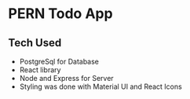 # PERN Todo App

## Tech Used
- PostgreSql for Database
- React library
- Node and Express for Server
- Styling was done with Material UI and React Icons
